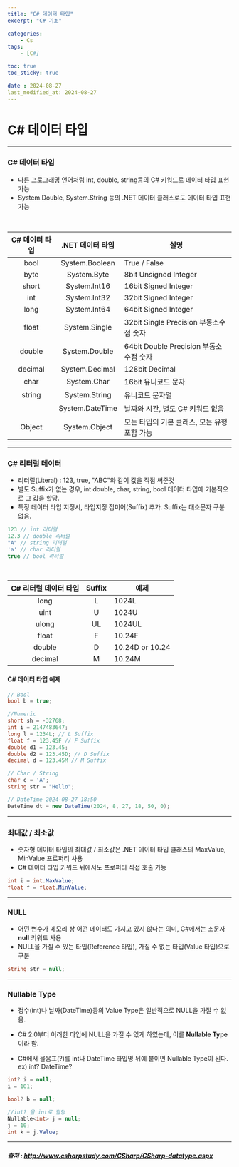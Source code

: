 ```yaml
---
title: "C# 데이터 타입"
excerpt: "C# 기초"

categories:
    - Cs
tags:
    - [C#]

toc: true
toc_sticky: true

date : 2024-08-27
last_modified_at: 2024-08-27
---
```


# C# 데이터 타입
---
### C# 데이터 타입
- 다른 프로그래밍 언어처럼 int, double, string등의 C# 키워드로 데이터 타입 표현 가능
- System.Double, System.String 등의 .NET 데이터 클래스로도 데이터 타입 표현 가능
<br>

|C# 데이터 타입|.NET 데이터 타입|설명|
|:---:|:---:|---|
|bool|System.Boolean|True / False|
|byte|System.Byte|8bit Unsigned Integer|
|short|System.Int16|16bit Signed Integer|
|int|System.Int32|32bit Signed Integer|
|long|System.Int64|64bit Signed Integer|
|float|System.Single|32bit Single Precision 부동소수점 숫자|
|double|System.Double|64bit Double Precision 부동소수점 숫자|
|decimal|System.Decimal|128bit Decimal|
|char|System.Char|16bit 유니코드 문자|
|string|System.String|유니코드 문자열|
||System.DateTime|날짜와 시간, 별도 C# 키워드 없음|
|Object|System.Object|모든 타입의 기본 클래스, 모든 유형 포함 가능|

---
### C# 리터럴 데이터
- 리터럴(Literal) : 123, true, "ABC"와 같이 값을 직접 써준것
- 별도 Suffix가 없는 경우, int double, char, string, bool 데이터 타입에 기본적으로 그 값을 할당.
- 특정 데이터 타입 지정시, 타입지정 접미어(Suffix) 추가. Suffix는 대소문자 구분 없음.

```CS
123 // int 리터럴
12.3 // double 리터럴
"A" // string 리터럴
'a' // char 리터럴
true // bool 리터럴
```
<br>

|C# 리터럴 데이터 타입|Suffix|예제|
|:---:|:---:|---|
|long|L|1024L|
|uint|U|1024U|
|ulong|UL|1024UL|
|float|F|10.24F|
|double|D|10.24D or 10.24|
|decimal|M|10.24M|

#### C# 데이터 타입 예제

```CS
// Bool
bool b = true;

//Numeric
short sh = -32768;
int i = 2147483647;
long l = 1234L; // L Suffix
float f = 123.45F // F Suffix
double d1 = 123.45;
double d2 = 123.45D; // D Suffix
decimal d = 123.45M // M Suffix

// Char / String
char c = 'A';
string str = "Hello";

// DateTime 2024-08-27 18:50
DateTime dt = new DateTime(2024, 8, 27, 18, 50, 0);
```
---
### 최대값 / 최소값
- 숫자형 데이터 타입의 최대값 / 최소값은 .NET 데이터 타입 클래스의 MaxValue, MinValue 프로퍼티 사용
- C# 데이터 타입 키워드 뒤에서도 프로퍼티 직접 호출 가능

```CS
int i = int.MaxValue;
float f = float.MinValue;
```
---
### NULL
- 어떤 변수가 메모리 상 어떤 데이터도 가지고 있지 않다는 의미, C#에서는 소문자 <strong>null</strong> 키워드 사용
- NULL을 가질 수 있는 타입(Reference 타입), 가질 수 없는 타입(Value 타입)으로 구분

```CS
string str = null;
```
---
### Nullable Type
- 정수(int)나 날짜(DateTime)등의 Value Type은 일반적으로 NULL을 가질 수 없음.
- C# 2.0부터 이러한 타입에 NULL을 가질 수 있게 하였는데, 이를 <strong>Nullable Type</strong>이라 함.

- C#에서 물음표(?)를 int나 DateTime 타입명 뒤에 붙이면 Nullable Type이 된다.
    ex) int? DateTime?

```CS
int? i = null;
i = 101;

bool? b = null;

//int? 을 int로 할당
Nullable<int> j = null;
j = 10;
int k = j.Value;
```
---
##### 출처 : http://www.csharpstudy.com/CSharp/CSharp-datatype.aspx
